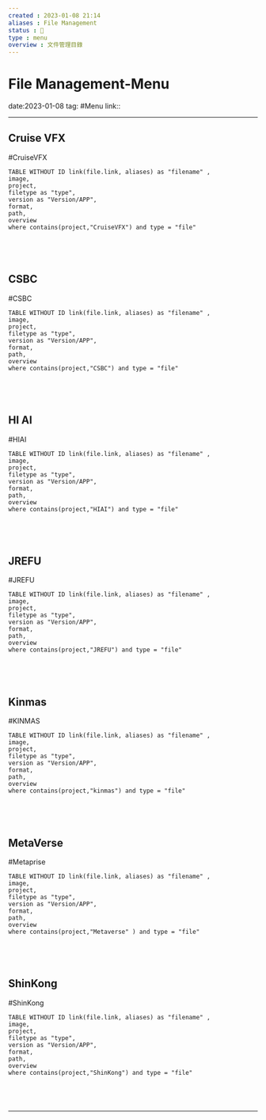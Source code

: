 ```yaml
---
created : 2023-01-08 21:14
aliases : File Management
status : 🌲
type : menu
overview : 文件管理目錄
---
```

# File Management-Menu
date:2023-01-08
tag: #Menu 
link::

--- 

## Cruise VFX
#CruiseVFX

```dataview 
TABLE WITHOUT ID link(file.link, aliases) as "filename" , 
image,
project,
filetype as "type",
version as "Version/APP",
format,
path,
overview
where contains(project,"CruiseVFX") and type = "file"





```


## CSBC
#CSBC
```dataview 
TABLE WITHOUT ID link(file.link, aliases) as "filename" , 
image,
project,
filetype as "type",
version as "Version/APP",
format,
path,
overview
where contains(project,"CSBC") and type = "file"





```


## HI AI
#HIAI
```dataview 
TABLE WITHOUT ID link(file.link, aliases) as "filename" , 
image,
project,
filetype as "type",
version as "Version/APP",
format,
path,
overview
where contains(project,"HIAI") and type = "file"





```


## JREFU
#JREFU

```dataview 
TABLE WITHOUT ID link(file.link, aliases) as "filename" , 
image,
project,
filetype as "type",
version as "Version/APP",
format,
path,
overview
where contains(project,"JREFU") and type = "file"





```

## Kinmas
#KINMAS
```dataview 
TABLE WITHOUT ID link(file.link, aliases) as "filename" , 
image,
project,
filetype as "type",
version as "Version/APP",
format,
path,
overview
where contains(project,"kinmas") and type = "file"





```


## MetaVerse
#Metaprise
```dataview 
TABLE WITHOUT ID link(file.link, aliases) as "filename" , 
image,
project,
filetype as "type",
version as "Version/APP",
format,
path,
overview
where contains(project,"Metaverse" ) and type = "file"





```


## ShinKong
#ShinKong
```dataview 
TABLE WITHOUT ID link(file.link, aliases) as "filename" , 
image,
project,
filetype as "type",
version as "Version/APP",
format,
path,
overview
where contains(project,"ShinKong") and type = "file"





```





---



